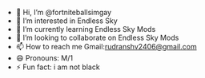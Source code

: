 - 👋 Hi, I’m @fortniteballsimgay
- 👀 I’m interested in Endless Sky
- 🌱 I’m currently learning Endless Sky Mods
- 💞️ I’m looking to collaborate on Endless Sky Mods
- 📫 How to reach me Gmail:rudranshv2406@gmail.com
- 😄 Pronouns: M/1
- ⚡ Fun fact: i am not black

<!---
fortniteballsimgay/fortniteballsimgay is a ✨ special ✨ repository because its `README.md` (this file) appears on your GitHub profile.
You can click the Preview link to take a look at your changes.
--->
